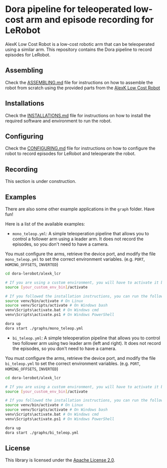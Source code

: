 # Dora pipeline for teleoperated low-cost arm and episode recording for LeRobot

AlexK Low Cost Robot is a low-cost robotic arm that can be teleoperated using a similar arm. This repository contains
the Dora pipeline to record episodes for LeRobot.

## Assembling

Check the [ASSEMBLING.md](ASSEMBLING.md) file for instructions on how to assemble the robot from scratch using the
provided parts from the [AlexK Low Cost Robot](https://github.com/AlexanderKoch-Koch/low_cost_robot)

## Installations

Check the [INSTALLATIONS.md](INSTALLATION.md) file for instructions on how to install the required software and
environment
to run the robot.

## Configuring

Check the [CONFIGURING.md](CONFIGURING.md) file for instructions on how to configure the robot to record episodes for
LeRobot and teleoperate the robot.

## Recording

This section is under construction.

## Examples

There are also some other example applications in the `graph` folder. Have fun!

Here is a list of the available examples:

- `mono_teleop.yml`: A simple teleoperation pipeline that allows you to control a follower arm using a leader arm. It
  does not record the episodes, so you don't need to have a camera.

You must configure the arms, retrieve the device port, and modify the file `mono_teleop.yml` to set the correct
environment variables. (e.g. `PORT`, `HOMING_OFFSETS`, `INVERTED`)

```bash
cd dora-lerobot/alexk_lcr

# If you are using a custom environment, you will have to activate it before running the command
source [your_custom_env_bin]/activate

# If you followed the installation instructions, you can run the following command
source venv/bin/activate # On Linux
source venv/Scripts/activate # On Windows bash
venv\Scripts\activate.bat # On Windows cmd
venv\Scripts\activate.ps1 # On Windows PowerShell

dora up
dora start ./graphs/mono_teleop.yml
```

- `bi_teleop.yml`: A simple teleoperation pipeline that allows you to control two follower arm using two leader arm
  (left and right). It does not record the episodes, so you don't need to have a camera.

You must configure the arms, retrieve the device port, and modify the file `bi_teleop.yml` to set the correct
environment variables. (e.g. `PORT`, `HOMING_OFFSETS`, `INVERTED`)

```bash
cd dora-lerobot/alexk_lcr

# If you are using a custom environment, you will have to activate it before running the command
source [your_custom_env_bin]/activate

# If you followed the installation instructions, you can run the following command
source venv/bin/activate # On Linux
source venv/Scripts/activate # On Windows bash
venv\Scripts\activate.bat # On Windows cmd
venv\Scripts\activate.ps1 # On Windows PowerShell

dora up
dora start ./graphs/bi_teleop.yml
```

## License

This library is licensed under the [Apache License 2.0](../LICENSE).

